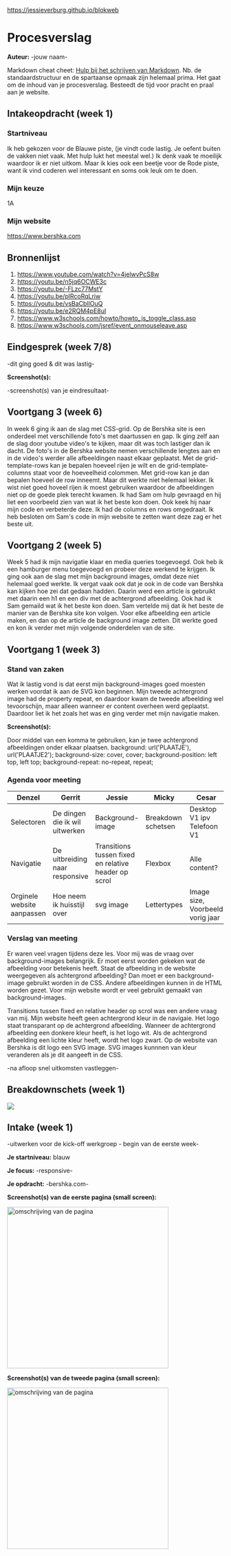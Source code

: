 https://jessieverburg.github.io/blokweb

# Procesverslag
**Auteur:** -jouw naam-

Markdown cheat cheet: [Hulp bij het schrijven van Markdown](https://github.com/adam-p/markdown-here/wiki/Markdown-Cheatsheet). Nb. de standaardstructuur en de spartaanse opmaak zijn helemaal prima. Het gaat om de inhoud van je procesverslag. Besteedt de tijd voor pracht en praal aan je website.

## Intakeopdracht (week 1)

### Startniveau

Ik heb gekozen voor de Blauwe piste, (je vindt code lastig. Je oefent buiten de vakken niet vaak. Met hulp lukt het meestal wel.) Ik denk vaak te moeilijk waardoor ik er niet uitkom. Maar ik kies ook een beetje voor de Rode piste, want ik vind coderen wel interessant en soms ook leuk om te doen.

### Mijn keuze

1A

### Mijn website

https://www.bershka.com

## Bronnenlijst
1. https://www.youtube.com/watch?v=4jelwvPcS8w
2. https://youtu.be/n5jq6OCWE3c
3. https://youtu.be/-FLzc77MstY
4. https://youtu.be/plRcoRqLriw
5. https://youtu.be/vsBaCblIOuQ
6. https://youtu.be/e2RQM4pE8uI
7. https://www.w3schools.com/howto/howto_js_toggle_class.asp
8. https://www.w3schools.com/jsref/event_onmouseleave.asp


## Eindgesprek (week 7/8)

-dit ging goed & dit was lastig-

**Screenshot(s):**

-screenshot(s) van je eindresultaat-



## Voortgang 3 (week 6)

In week 6 ging ik aan de slag met CSS-grid. Op de Bershka site is een onderdeel met verschillende foto's met daartussen en gap. Ik ging zelf aan de slag door youtube video's te kijken, maar dit was toch lastiger dan ik dacht. De foto's in de Bershka website nemen verschillende lengtes aan en in de video's werder alle afbeeldingen naast elkaar geplaatst. Met de grid-template-rows kan je bepalen hoeveel rijen je wilt en de grid-template-columns staat voor de hoeveelheid colommen. Met grid-row kan je dan bepalen hoeveel de row inneemt. Maar dit werkte niet helemaal lekker. Ik wist niet goed hoveel rijen ik moest gebruiken waardoor de afbeeldingen niet op de goede plek terecht kwamen. Ik had Sam om hulp gevraagd en hij liet een voorbeeld zien van wat ik het beste kon doen. Ook keek hij naar mijn code en verbeterde deze. Ik had de columns en rows omgedraait. Ik heb besloten om Sam's code in mijn website te zetten want deze zag er het beste uit.


## Voortgang 2 (week 5)

Week 5 had ik mijn navigatie klaar en media queries toegevoegd. Ook heb ik een hamburger menu toegevoegd en probeer deze werkend te krijgen.
Ik ging ook aan de slag met mijn background images, omdat deze niet helemaal goed werkte. Ik vergat vaak ook dat je ook in de code van Bershka kan kijken hoe zei dat gedaan hadden. Daarin werd een article is gebruikt met daarin een h1 en een div met de achtergrond afbeelding. Ook had ik Sam gemaild wat ik het beste kon doen. Sam vertelde mij dat ik het beste de manier van de Bershka site kon volgen. Voor elke afbeelding een article maken, en dan op de article de background image zetten. Dit werkte goed en kon ik verder met mijn volgende onderdelen van de site.


## Voortgang 1 (week 3)

### Stand van zaken

Wat ik lastig vond is dat eerst mijn background-images goed moesten werken voordat ik aan de SVG kon beginnen. Mijn tweede achtergrond image had de property repeat, en daardoor kwam de tweede afbeelding wel tevoorschijn, maar alleen wanneer er content overheen werd geplaatst. Daardoor liet ik het zoals het was en ging verder met mijn navigatie maken.

**Screenshot(s):**

Door middel van een komma te gebruiken, kan je twee achtergrond afbeeldingen onder elkaar plaatsen.
background: url('PLAATJE'), url('PLAATJE2');
background-size: cover, cover;
background-position: left top, left top;
background-repeat: no-repeat, repeat;

### Agenda voor meeting

| Denzel | Gerrit | Jessie | Micky | Cesar |
| --- | --- | --- | --- | --- |
|Selectoren |De dingen die ik wil uitwerken|Background-image|Breakdown schetsen|Desktop V1 ipv Telefoon V1|
|Navigatie |De uitbreiding naar responsive|Transitions tussen fixed en relative header op scrol|Flexbox|Alle content?|
|Orginele website aanpassen|Hoe neem ik huisstijl over|svg image|Lettertypes|Image size, Voorbeeld vorig jaar|

### Verslag van meeting

Er waren veel vragen tijdens deze les. Voor mij was de vraag over background-images belangrijk. Er moet eerst worden gekeken wat de afbeelding voor betekenis heeft. Staat de afbeelding in de website weergegeven als achtergrond afbeelding? Dan moet er een background-image gebruikt worden in de CSS. Andere afbeeldingen kunnen in de HTML worden gezet. Voor mijn website wordt er veel gebruikt gemaakt van background-images.

Transitions tussen fixed en relative header op scrol was een andere vraag van mij. Mijn website heeft geen achtergrond kleur in de navigaie. Het logo staat transparant op de achtergrond afbeelding. Wanneer de achtergrond afbeelding een donkere kleur heeft, is het logo wit. Als de achtergrond afbeelding een lichte kleur heeft, wordt het logo zwart. Op de website van Bershka is dit logo een SVG image. SVG images kunnnen van kleur veranderen als je dit aangeeft in de CSS.

-na afloop snel uitkomsten vastleggen-



## Breakdownschets (week 1)

<img src="images/breakdown schets-1.png">


## Intake (week 1)
-uitwerken voor de kick-off werkgroep - begin van de eerste week-

**Je startniveau:** blauw

**Je focus:** -responsive-

**Je opdracht:** -bershka.com-

**Screenshot(s) van de eerste pagina (small screen):**

<img src="images/dummy-plaatje.svg" width="375px" alt="omschrijving van de pagina">

**Screenshot(s) van de tweede pagina (small screen):**

<img src="images/dummy-plaatje.svg" width="375px" alt="omschrijving van de pagina">
